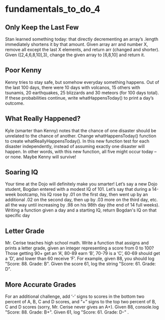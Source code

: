 # fundamentals_to_do_4

## Only Keep the Last Few

Stan learned something today: that directly decrementing an array’s .length immediately shortens it by that amount. Given array arr and number X, remove all except the last X elements, and return arr (changed and shorter). Given ([2,4,6,8,10],3), change the given array to [6,8,10] and return it.

  

## Poor Kenny

Kenny tries to stay safe, but somehow everyday something happens. Out of the last 100 days, there were 10 days with volcanos, 15 others with tsunamis, 20 earthquakes, 25 blizzards and 30 meteors (for 100 days total). If these probabilities continue, write whatHappensToday() to print a day’s outcome.



## What Really Happened?

Kyle (smarter than Kenny) notes that the chance of one disaster should be unrelated to the chance of another. Change whatHappensToday() function to create whatReallyHappensToday(). In this new function test for each disaster independently, instead of assuming exactly one disaster will happen. In other words, with this new function, all five might occur today – or none. Maybe Kenny will survive!

 

## Soaring IQ

Your time at the Dojo will definitely make you smarter! Let’s say a new Dojo student, Bogdan entered with a modest IQ of 101. Let’s say that during a 14-week bootcamp, his IQ rose by .01 on the first day, then went up by an additional .02 on the second day, then up by .03 more on the third day, etc. all the way until increasing by .98 on his 98th day (the end of 14 full weeks). Writing a function given a day and a starting IQ, return Bogdan's IQ on that specific day

 

## Letter Grade

Mr. Cerise teaches high school math. Write a function that assigns and prints a letter grade, given an integer representing a score from 0 to 100? Those getting 90+ get an ‘A’, 80-89 earn ‘B’, 70-79 is a ‘C’, 60-69 should get a ‘D’, and lower than 60 receive ‘F’. For example, given 88, you should log "Score: 88. Grade: B". Given the score 61, log the string "Score: 61. Grade: D".

 

## More Accurate Grades

For an additional challenge, add ‘-’ signs to scores in the bottom two percent of A, B, C and D scores, and “+” signs to the top two percent of B, C and D scores (sorry, Mr. Cerise never gives an A+). Given 88, console.log "Score: 88. Grade: B+". Given 61, log "Score: 61. Grade: D-" .
